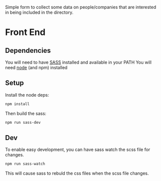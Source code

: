 Simple form to collect some data on people/companies that are interested in being included in the directory.

# Front End

## Dependencies

You will need to have [SASS](http://sass-lang.com/) installed and available in your PATH
You will need [node](https://nodejs.org/en/download/) (and npm) installed

## Setup

Install the node deps:

```bash
npm install
```

Then build the sass:

```bash
npm run sass-dev
```

## Dev

To enable easy development, you can have sass watch the scss file for changes.

```bash
npm run sass-watch
```

This will cause sass to rebuld the css files when the scss file changes.
